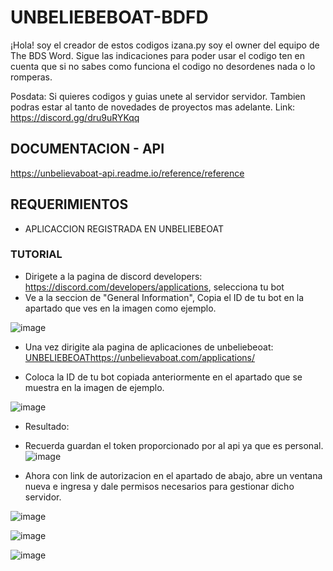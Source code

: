 # UNBELIEBEBOAT-BDFD

¡Hola! soy el creador de estos codigos izana.py soy el owner del equipo de The BDS Word. Sigue las indicaciones para poder usar el codigo ten en cuenta que si no sabes como funciona el codigo no desordenes nada o lo romperas.

Posdata: Si quieres codigos y guias unete al servidor servidor. Tambien podras estar al tanto de novedades de proyectos mas adelante. Link: https://discord.gg/dru9uRYKqq


## DOCUMENTACION  - API
https://unbelievaboat-api.readme.io/reference/reference

## REQUERIMIENTOS
- APLICACCION REGISTRADA EN UNBELIEBEOAT

### TUTORIAL
- Dirigete a la pagina de discord developers: https://discord.com/developers/applications, selecciona tu bot
- Ve a la seccion de "General Information", Copia el ID de tu bot en la apartado que ves en la imagen como ejemplo.


 ![image](https://github.com/IzanaonYT/UNBELIEBEBOAT-BDFD/assets/131629841/d92d29fc-09ac-456a-b979-ba36f6725096)

- Una vez dirigite ala pagina de aplicaciones de unbeliebeoat: [UNBELIEBEOAT](https://unbelievaboat.com/applications/)https://unbelievaboat.com/applications/

- Coloca la ID de tu bot copiada anteriormente en el apartado que se muestra en la imagen de ejemplo.


![image](https://github.com/IzanaonYT/UNBELIEBEBOAT-BDFD/assets/131629841/995123dd-937f-4c82-bbdc-5d99c39b088f)

 - Resultado:
 - Recuerda guardan el token proporcionado por al api ya que es personal.
![image](https://github.com/IzanaonYT/UNBELIEBEBOAT-BDFD/assets/131629841/eeb2f427-8b3b-4f13-86a6-582f0fbc6fa3)


- Ahora con link de autorizacion en el apartado de abajo, abre un ventana nueva e ingresa y dale permisos necesarios para gestionar dicho servidor.

![image](https://github.com/IzanaonYT/UNBELIEBEBOAT-BDFD/assets/131629841/95360bea-b744-4742-b633-a76c09dd5bcc)

![image](https://github.com/IzanaonYT/UNBELIEBEBOAT-BDFD/assets/131629841/2ee90faa-2808-4858-8221-ed8d819e6cd0)

![image](https://github.com/IzanaonYT/UNBELIEBEBOAT-BDFD/assets/131629841/8482369a-078d-4116-ad74-470873850ec6)

